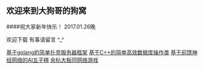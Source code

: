 欢迎来到大狗哥的狗窝
----------

####祝大家新年快乐！ 2017.01.26晚

欢迎下载   有事请留言 ^_^

[基于golang的简单扑克服务器框架](https://github.com/zhouchenwei/lazyporker) 
[基于C++的简单高效数据库操作类](https://github.com/zhouchenwei/dboperator)
[基于前馈神经网络的AI五子棋](http://lazypos.pw:8080)
[余杭大板同网络游戏](http://yhdbt.pw)

<div id="uyan_frame"></div>
<script type="text/javascript" src="http://v2.uyan.cc/code/uyan.js?uid=2124439"></script>
